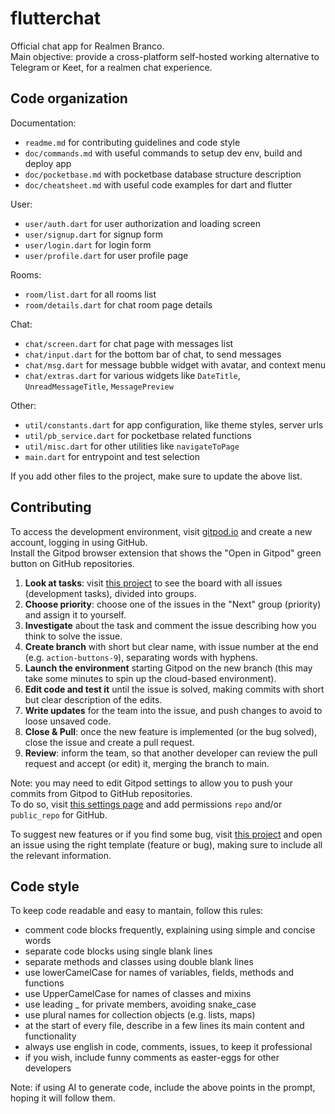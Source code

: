 # flutterchat

Official chat app for Realmen Branco.<br/>
Main objective: provide a cross-platform self-hosted working alternative to Telegram or Keet, for a realmen chat experience.


## Code organization

Documentation:
- `readme.md` for contributing guidelines and code style
- `doc/commands.md` with useful commands to setup dev env, build and deploy app
- `doc/pocketbase.md` with pocketbase database structure description
- `doc/cheatsheet.md` with useful code examples for dart and flutter

User:
- `user/auth.dart` for user authorization and loading screen
- `user/signup.dart` for signup form
- `user/login.dart` for login form
- `user/profile.dart` for user profile page

Rooms:
- `room/list.dart` for all rooms list
- `room/details.dart` for chat room page details

Chat:
- `chat/screen.dart` for chat page with messages list
- `chat/input.dart` for the bottom bar of chat, to send messages
- `chat/msg.dart` for message bubble widget with avatar, and context menu
- `chat/extras.dart` for various widgets like `DateTitle`, `UnreadMessageTitle`, `MessagePreview`

Other:
- `util/constants.dart` for app configuration, like theme styles, server urls
- `util/pb_service.dart` for pocketbase related functions 
- `util/misc.dart` for other utilities like `navigateToPage`
- `main.dart` for entrypoint and test selection

If you add other files to the project, make sure to update the above list.


## Contributing

To access the development environment, visit [gitpod.io](https://gitpod.io/) and create a new account, logging in using GitHub.<br/>
Install the Gitpod browser extension that shows the "Open in Gitpod" green button on GitHub repositories.

1. **Look at tasks**: visit [this project](https://github.com/users/scanzy/projects/1) to see the board with all issues (development tasks), divided into groups.
2. **Choose priority**: choose one of the issues in the "Next" group (priority) and assign it to yourself.
3. **Investigate** about the task and comment the issue describing how you think to solve the issue.
4. **Create branch** with short but clear name, with issue number at the end (e.g. `action-buttons-9`), separating words with hyphens.
5. **Launch the environment** starting Gitpod on the new branch (this may take some minutes to spin up the cloud-based environment).
6. **Edit code and test it** until the issue is solved, making commits with short but clear description of the edits.
7. **Write updates** for the team into the issue, and push changes to avoid to loose unsaved code.
8. **Close & Pull**: once the new feature is implemented (or the bug solved), close the issue and create a pull request.
9. **Review**: inform the team, so that another developer can review the pull request and accept (or edit) it, merging the branch to main.

Note: you may need to edit Gitpod settings to allow you to push your commits from Gitpod to GitHub repositories.<br/>
To do so, visit [this settings page](https://gitpod.io/user/integrations) and add permissions `repo` and/or `public_repo` for GitHub.

To suggest new features or if you find some bug, visit [this project](https://github.com/users/scanzy/projects/1)
and open an issue using the right template (feature or bug), making sure to include all the relevant information.


## Code style

To keep code readable and easy to mantain, follow this rules:
- comment code blocks frequently, explaining using simple and concise words
- separate code blocks using single blank lines
- separate methods and classes using double blank lines
- use lowerCamelCase for names of variables, fields, methods and functions
- use UpperCamelCase for names of classes and mixins
- use leading _ for private members, avoiding snake_case
- use plural names for collection objects (e.g. lists, maps)
- at the start of every file, describe in a few lines its main content and functionality
- always use english in code, comments, issues, to keep it professional
- if you wish, include funny comments as easter-eggs for other developers

Note: if using AI to generate code, include the above points in the prompt, hoping it will follow them.
